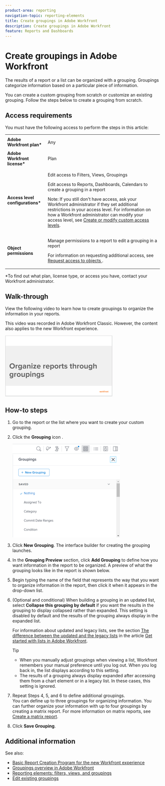 ```yaml
---
product-area: reporting
navigation-topic: reporting-elements
title: Create groupings in Adobe Workfront
description: Create groupings in Adobe Workfront
feature: Reports and Dashboards
---
```


# Create groupings in Adobe Workfront

<!--
<p data-mc-conditions="QuicksilverOrClassic.Draft mode">(NOTE: This is a third part of an article split in 3 about creating and customizing groupings (2 how-tos and one reference) </p>
-->

The results of a report or a list can be organized with a grouping. Groupings categorize information based on a particular piece of information.

You can create a custom grouping from scratch or customize an existing grouping. Follow the steps below to create a grouping from scratch.

## Access requirements

You must have the following access to perform the steps in this article:

<table style="table-layout:auto"> 
 <col> 
 <col> 
 <tbody> 
  <tr> 
   <td role="rowheader"><strong>Adobe Workfront plan*</strong></td> 
   <td> <p>Any</p> </td> 
  </tr> 
  <tr> 
   <td role="rowheader"><strong>Adobe Workfront license*</strong></td> 
   <td> <p>Plan </p> </td> 
  </tr> 
  <tr> 
   <td role="rowheader"><strong>Access level configurations*</strong></td> 
   <td> <p>Edit access to Filters, Views, Groupings</p> <p>Edit access to&nbsp;Reports,&nbsp;Dashboards,&nbsp;Calendars to create a grouping in a report</p> <p>Note: If you still don't have access, ask your Workfront administrator if they set additional restrictions in your access level. For information on how a Workfront administrator can modify your access level, see <a href="../../../administration-and-setup/add-users/configure-and-grant-access/create-modify-access-levels.md" class="MCXref xref">Create or modify custom access levels</a>.</p> </td> 
  </tr> 
  <tr> 
   <td role="rowheader"><strong>Object permissions</strong></td> 
   <td> <p>Manage permissions to a report to edit a grouping in a report</p> <p>For information on requesting additional access, see <a href="../../../workfront-basics/grant-and-request-access-to-objects/request-access.md" class="MCXref xref">Request access to objects </a>.</p> </td> 
  </tr> 
 </tbody> 
</table>

&#42;To find out what plan, license type, or access you have, contact your Workfront administrator.

## Walk-through

View the following video to learn how to create groupings to organize the information in your reports.

This video was recorded in Adobe Workfront Classic. However, the content also applies to the new Workfront experience.

[ ![](assets/video-create-a-grouping-350x199.png)](https://workfront-video.wistia.com/medias/f9kdcqy520)

## How-to steps

1. Go to the report or the list where you want to create your custom grouping.
1. Click the **Grouping** icon .  
  
   ![Select New Grouping](assets/newgrouping-nwe-standard-350x304.png)

1. Click **New Grouping**.
   The interface builder for creating the grouping launches.

1. In the **Grouping Preview** section, click **Add Grouping** to define how you want information in the report to be organized. A preview of what the grouping looks like in the report is shown below.

1. Begin typing the name of the field that represents the way that you want to organize information in the report, then click it when it appears in the drop-down list.
1. (Optional and conditional) When building a grouping in an updated list, select **Collapse this grouping by default** if you want the results in the grouping to display collapsed rather than expanded.&nbsp;This setting is disabled by default and the results of the grouping always display in the expanded list.

   For information about updated and legacy lists, see the section [The difference between the updated and the legacy lists](../../../workfront-basics/navigate-workfront/use-lists/view-items-in-a-list.md#updated)&nbsp;in the article [Get started with lists in Adobe Workfront](../../../workfront-basics/navigate-workfront/use-lists/view-items-in-a-list.md).

   <!--
   <p data-mc-conditions="QuicksilverOrClassic.Quicksilver,QuicksilverOrClassic.Draft mode">(NOTE: the tips repeat in the Edit existing grouping article and Common uses of text mode)</p>
   -->

   >[!TIP]
   >
   >* When you manually adjust groupings when viewing a list, Workfront remembers your manual preference until you log out. When you log back in, the list displays according to this setting.
   >* The results of a grouping always display expanded after accessing them from a chart element or in a legacy list. In these cases, this setting is ignored.

1. Repeat Steps  4, 5, and 6  to define additional groupings.  
   You can define up to three groupings for organizing information. You can further organize your information with up to four groupings by creating a matrix report. For more information on matrix reports, see [Create a matrix report](../../../reports-and-dashboards/reports/creating-and-managing-reports/create-matrix-report.md).

1. Click **Save Grouping**.

## Additional information

See also:

* [Basic Report Creation Program for the new Workfront experience](https://one.workfront.com/s/basic-report-creation-program) 
* [Groupings overview in Adobe Workfront](../../../reports-and-dashboards/reports/reporting-elements/groupings-overview.md) 
* [Reporting elements: filters, views, and groupings](../../../reports-and-dashboards/reports/reporting-elements/reporting-elements-filters-views-groupings.md) 
* [Edit existing groupings](../../../reports-and-dashboards/reports/reporting-elements/edit-existing-groupings.md)

<!--
<div data-mc-conditions="QuicksilverOrClassic.Draft mode">
<h1>Create or edit groupings in Adobe Workfront</h1>
<p class="preview">The highlighted information on this page refers to functionality not yet generally available. It is available only in the Preview Sandbox environment.</p>
<p>You can organize the results of a report or list with a grouping. Groupings categorize data based on a particular piece of information. For more information on groupings, see <a href="../../../reports-and-dashboards/reports/reporting-elements/groupings-overview.md" class="MCXref xref">Groupings overview in Adobe Workfront</a>.</p>
<p>You can create groupings in lists and reports in the following ways:</p>
<ul>
<li> <p>From scratch</p> </li>
<li> <p>Edit an existing grouping that you originally created or that was shared with you</p> </li>
<li> <p>Copy an existing grouping</p> <p>To copy an existing grouping, you can edit it and save it as a new grouping.</p> </li>
</ul>
<h2>Types of grouping-building interfaces</h2>
<p>You can create groupings using the types of grouping builders described in the table below.</p>
<table style="table-layout:auto">
<col>
</col>
<col>
</col>
<col>
</col>
<tbody>
<tr>
<td><strong>Builder type</strong> </td>
<td><strong>Grouping object</strong> </td>
<td><strong>Where available</strong> </td>
</tr>
<tr>
<td><strong>Standard builder</strong> </td>
<td>All objects</td>
<td>Reports and lists</td>
</tr>
<tr data-mc-conditions="QuicksilverOrClassic.Quicksilver">
<td rowspan="2">
<div class="preview">
<p><strong>Beta builder</strong> </p>
</div> </td>
<td>
<div class="preview">
<p>Projects</p>
<p>Tasks</p>
<p>Issues</p>
</div> </td>
<td>
<div class="preview">
<p>Lists</p>
</div> </td>
</tr>
<tr data-mc-conditions="QuicksilverOrClassic.Quicksilver">
<td colspan="2"> <note type="note">
<span class="preview">Beta builders for groupings are not available in reports.</span>
</note> </td>
</tr>
</tbody>
</table>
<div class="preview" data-mc-conditions="QuicksilverOrClassic.Quicksilver">
Consider the following when creating groupings using the different builders:
</div>
<ul data-mc-conditions="QuicksilverOrClassic.Quicksilver">
<li>
<div class="preview">
You can switch back and forth between the standard builder and the beta builder, where the beta option is available.
</div> </li>
<li>
<div class="preview">
After you have enabled the beta builder in one area, it is the default experience for all areas where it is available.
</div> <p class="example" data-mc-autonum="<b>Example: </b>"><span class="autonumber"><span><b>Example: </b></span></span><span class="preview">If you enable the beta builder in a project list, it is the default experience for building task and issue groupings in lists as well.</span> </p> </li>
<li> <p><span class="preview">Groupings are available in both builders, regardless of which experience you used to originally build them.</span> </p> <p class="example" data-mc-autonum="<b>Example: </b>"><span class="autonumber"><span><b>Example: </b></span></span><span class="preview">If you created a grouping using the standard builder, you can find and modify it in the beta builder interface as well.</span> </p> </li>
</ul>
<h2>Access requirements</h2>
<p>You must have the following access to perform the steps in this article:</p>
<table style="table-layout:auto">
<col>
</col>
<col>
</col>
<tbody>
<tr>
<td role="rowheader">Adobe Workfront plan*</td>
<td> <p>Any</p> </td>
</tr>
<tr>
<td role="rowheader">Adobe Workfront license*</td>
<td> <p>Request or higher</p> </td>
</tr>
<tr>
<td role="rowheader">Access level configurations*</td>
<td> <p>Edit access to&nbsp;filters, views, and groupings</p> <note type="note">
If you still don't have access, ask your Workfront administrator if they set additional restrictions in your access level. For information on how a Workfront administrator can modify your access level, see
<a href="../../../administration-and-setup/add-users/configure-and-grant-access/create-modify-access-levels.md" class="MCXref xref">Create or modify custom access levels</a>.
</note> </td>
</tr>
<tr>
<td role="rowheader">Object permissions</td>
<td> <p>Manage access to a grouping to be able to modify or copy it</p> <p>For information on requesting additional access, see <a href="../../../workfront-basics/grant-and-request-access-to-objects/request-access.md" class="MCXref xref">Request access to objects </a>.</p> </td>
</tr>
</tbody>
</table>
<p>*To find out what plan, license type, or access you have, contact your Workfront administrator.</p>
<h2>Create a grouping in the standard builder</h2>
<p>Regardless of the method you use to create groupings, creating a grouping from scratch or from an existing grouping is similar.</p>
<ol>
<li value="1"> <p>Go to a list or a report where you want to create a grouping or that contains the grouping that you want to customize.</p> </li>
<li value="2"> <p>Click the <strong>Grouping</strong> icon .</p> <p> <img src="assets/newgrouping-nwe-standard-350x304.png" alt="Select New Grouping" style="width: 350;height: 304;" data-mc-conditions="QuicksilverOrClassic.Quicksilver"> </p> </li>
<li value="3">
<div data-mc-conditions="QuicksilverOrClassic.Quicksilver">
<p>Click <strong>New Grouping</strong> at the top of the list of groupings.</p>
<p>Or</p>
<p>Hover over the grouping you want to modify and click the <strong>Edit</strong> icon <img src="assets/edit-icon.png">.</p>
</div> <p>The builder for customizing the grouping opens.</p> </li>
<li value="4"> <p>In the <strong>Grouping Preview</strong> section, click <strong>Add Grouping</strong> to define how you want information in the report to be organized. A preview of what the grouping looks like in the report is shown below.</p> </li>
<li value="5"> <p>Begin typing the name of the field that represents the way that you want to organize information in the report, then click it when it appears in the drop-down list.</p> </li>
<li value="6"> <p data-mc-conditions="QuicksilverOrClassic.Quicksilver">(Optional and conditional) When customizing a grouping in an updated list, select <strong>Collapse this grouping by default</strong> if you want the results in the grouping to display collapsed rather than expanded.&nbsp;This setting is disabled by default and the results of the grouping always display in the expanded list.</p> <p data-mc-conditions="QuicksilverOrClassic.Quicksilver"> For information about updated and legacy lists, see the section <a href="../../../workfront-basics/navigate-workfront/use-lists/view-items-in-a-list.md#updated" class="MCXref xref">The difference between the updated and the legacy lists</a>&nbsp;in the article <a href="../../../workfront-basics/navigate-workfront/use-lists/view-items-in-a-list.md" class="MCXref xref">Get started with lists in&nbsp;Adobe Workfront</a>.</p>
<p data-mc-conditions="QuicksilverOrClassic.Quicksilver,QuicksilverOrClassic.Draft mode">(NOTE: the tips repeat in the Edit existing grouping article and Common uses of text mode)</p>
<note type="tip">  
<ul>
<li>When you manually adjust groupings when viewing a list, Workfront remembers your manual preference until you log out. When you log back in, the list displays according to this setting.</li>
<li> <p>The results of a grouping always display expanded after accessing them from a chart element or in a legacy list. In these cases, this setting is ignored.</p> 
<p data-mc-conditions="QuicksilverOrClassic.Draft mode">(NOTE: Legacy lists in classic do NOT have this option; legacy lists in NWE DO have this option but it's not functional; this is conditioned only for QS)</p>
</li>
</ul>
</note> </li>
<li value="7"> <p>Repeat Steps  4, 5, and 6  to define additional groupings.</p> <p>You can define up to three groupings for organizing information. You can further organize your information with up to four groupings by creating a matrix report. For more information on matrix reports, see <a href="../../../reports-and-dashboards/reports/creating-and-managing-reports/create-matrix-report.md" class="MCXref xref">Create a matrix report</a>.</p> </li>
<li value="8"> <p>(Optional) Click <strong>Switch to Text Mode</strong> to add a grouping using the Text Mode interface.</p> <p>For more information about creating a grouping using the text mode interface, see <a href="../../../reports-and-dashboards/reports/text-mode/edit-text-mode-in-grouping.md" class="MCXref xref">Edit text mode in a grouping</a>.</p> </li>
<li value="9"> <p>Click <strong>Save Grouping</strong> to create a new grouping.</p> <p data-mc-conditions="QuicksilverOrClassic.Quicksilver">Or</p> <p data-mc-conditions="QuicksilverOrClassic.Quicksilver">Click <strong>Save as New Grouping</strong> to create a new grouping from the selected one.</p> <p>The new grouping displays in the list of groupings.</p> </li>
<li value="10"> <p>(Optional) Remove groupings you no longer want to display in the list.</p> <p>For information, see <a href="../../../reports-and-dashboards/reports/reporting-elements/remove-filters-views-groupings.md" class="MCXref xref">Remove filters, views, and groupings</a>.</p> </li>
</ol>
<div class="preview" data-mc-conditions="QuicksilverOrClassic.Quicksilver">
<h2>Create a grouping in the beta builder</h2>
<h3>Enable the beta builder</h3>
<p>The beta builder toggle is disabled by default. You must enable it to use the beta builder.</p>
<ol>
<li value="1">Go to a project, task, or issue list.</li>
<li value="2"> <p>Click the <strong>Grouping</strong> icon <img src="assets/groupingicon.png" alt="Grouping icon">, then enable the beta builder toggle.</p> <p>The beta builder interface opens.</p> <note type="tip">
The header of the grouping builder interface is blue when the beta builder is enabled. This enables the beta builder for all areas of Workfront where it is available.
</note> 
<p data-mc-conditions="QuicksilverOrClassic.Draft mode">(NOTE: replace shot below!)</p>
<p> <img src="assets/beta-toggle-groupings-nwe-350x300.png" alt="Beta toggle for groupings" style="width: 350;height: 300;"> </p> </li>
<li value="3"> <p>Continue with <a href="#create-a-grouping-in-the-beta-builder" class="MCXref xref">Create a grouping in the beta builder</a>, below.</p> </li>
</ol>
<p><strong>Create a grouping in the beta builder</strong></p>
<ol>
<li value="1"> <p>Go to a project, task, or issue list where you want to create a grouping, and click the <strong>Grouping</strong> icon <img src="assets/groupingicon.png" alt="Grouping icon">.</p> </li>
<li value="2"> <p>Click <strong>New Grouping</strong> to create a new grouping.</p> <p>Or</p> <p>Hover over an existing grouping in the My groupings area, then click the <strong>Edit</strong> icon <img src="assets/edit-icon.png"> to edit an existing grouping.</p> <p>Or</p> <p>Hover over an existing grouping in the My groupings area, select the <strong>More</strong> icon <img src="assets/more-icon.png" alt="More icon">, and select <strong>Duplicate</strong> to copy a grouping.</p> </li>
<li value="3"> <p>Start typing the name of a field in the Group by area, then select it when it displays in the list.</p> <p>You can also select <strong>Search all fields</strong> to view a list of all fields to group by. The fields in the advanced search are grouped by object category.</p> <note type="tip">
As you build the grouping, the results appear immediately in the list.
</note> </li>
<li value="4"> <p>(Optional) Click <strong>Add grouping</strong> to add a second or third grouping.</p> <p> <img src="assets/gouping-groupby-options-350x202.png" alt="Group by options" style="width: 350;height: 202;"> </p> </li>
<li value="5"> <p>(Optional) To reorder the groupings, select a grouping and drag it to the new position.</p> <p>Or</p> <p>Select a grouping and use the keyboard arrow keys to change the order.</p> </li>
<li value="6"> <p>(Optional) Make other selections for the groupings as needed:</p>
<ul>
<li> <p>When grouping by date you must choose a date option such as week, month, or quarter.</p> </li>
<li> <p>Select <img src="assets/grouping-expandicon.png" alt="Expand grouping icon"> to set a grouping to be expanded by default.</p> </li>
<li> <p>Select <img src="assets/delete.png" alt="Delete icon"> to delete a grouping.</p> </li>
</ul> <p> <img src="assets/grouping-editgrouping-350x409.png" alt="Edit grouping" style="width: 350;height: 409;"> </p> </li>
<li value="7"> <p>(Optional) Select <strong>Text Mode</strong> to continue building the grouping using the Text Mode interface.</p> <p>For more information about creating a grouping using the text mode interface, see <a href="../../../reports-and-dashboards/reports/text-mode/edit-text-mode-in-grouping.md" class="MCXref xref">Edit text mode in a grouping</a>.</p> </li>
<li value="8"> <p>(Optional) To use the grouping as an ad hoc grouping without saving it:</p>
<ul>
<li> <p>When working in a new grouping, close the beta builder.</p> </li>
<li> <p>When editing an existing grouping, select <strong>Apply</strong>.</p> </li>
</ul> </li>
<li value="9"> <p>Select <strong>Save as new</strong> for a new grouping, or <strong>Save</strong> for an existing grouping.</p> </li>
<li value="10"> <p>Type a name for the grouping.</p> </li>
<li value="11"> <p>(Optional) Select an icon for the grouping to represent the field type.</p> </li>
<li value="12"> <p>(Optional) Type a description of the grouping.</p> </li>
<li value="13"> <p>Select <strong>Save</strong>.</p> <p>The grouping is saved in the My groupings list.</p> </li>
</ol>
</div>
</div>
-->

